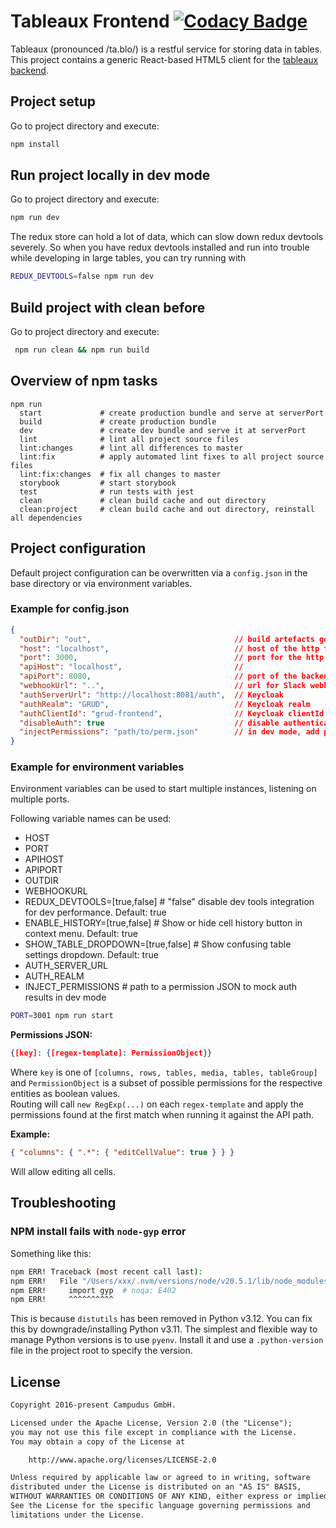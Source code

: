 # Tableaux Frontend [![Codacy Badge](https://api.codacy.com/project/badge/Grade/f0d9aa2ca53f415f91d355ed713ae405)](https://www.codacy.com/app/Campudus/tableaux-frontend?utm_source=github.com&amp;utm_medium=referral&amp;utm_content=campudus/tableaux-frontend&amp;utm_campaign=Badge_Grade)

Tableaux (pronounced /ta.blo/) is a restful service for storing data in tables. This project contains a generic React-based HTML5 client for the [tableaux backend](https://github.com/campudus/tableaux).

## Project setup

Go to project directory and execute:

```sh
npm install
```

## Run project locally in dev mode

Go to project directory and execute:

```sh
npm run dev
```

The redux store can hold a lot of data, which can slow down redux devtools severely. So when you have redux devtools installed and run into trouble while developing in large tables, you can try running
with

```sh
REDUX_DEVTOOLS=false npm run dev
```

## Build project with clean before

Go to project directory and execute:

```sh
 npm run clean && npm run build
```

## Overview of npm tasks

``` shell
npm run
  start             # create production bundle and serve at serverPort
  build             # create production bundle
  dev               # create dev bundle and serve it at serverPort
  lint              # lint all project source files
  lint:changes      # lint all differences to master
  lint:fix          # apply automated lint fixes to all project source files
  lint:fix:changes  # fix all changes to master
  storybook         # start storybook
  test              # run tests with jest
  clean             # clean build cache and out directory
  clean:project     # clean build cache and out directory, reinstall all dependencies
```

## Project configuration

Default project configuration can be overwritten via a `config.json` in the base directory or via environment variables.

### Example for config.json

```json
{
  "outDir": "out",                                // build artefacts go here
  "host": "localhost",                            // host of the http frontend
  "port": 3000,                                   // port for the http frontend
  "apiHost": "localhost",                         //
  "apiPort": 8080,                                // port of the backend service
  "webhookUrl": "..",                             // url for Slack webhook to receive user feedback
  "authServerUrl": "http://localhost:8081/auth",  // Keycloak
  "authRealm": "GRUD",                            // Keycloak realm
  "authClientId": "grud-frontend",                // Keycloak clientId
  "disableAuth": true                             // disable authentication for frontends behind old proxy (default: false),
  "injectPermissions": "path/to/perm.json"        // in dev mode, add permissions as if given by authentication and user role
}
```

### Example for environment variables

Environment variables can be used to start multiple instances, listening on multiple ports.

Following variable names can be used:

- HOST
- PORT
- APIHOST
- APIPORT
- OUTDIR
- WEBHOOKURL
- REDUX_DEVTOOLS=[true,false] # "false" disable dev tools integration for dev performance. Default: true
- ENABLE_HISTORY=[true,false] # Show or hide cell history button in context menu. Default: true
- SHOW_TABLE_DROPDOWN=[true,false] # Show confusing table settings dropdown. Default: true
- AUTH_SERVER_URL
- AUTH_REALM
- INJECT_PERMISSIONS # path to a permission JSON to mock auth results in dev mode

```sh
PORT=3001 npm run start
```

**Permissions JSON:**

``` json
{[key]: {[regex-template]: PermissionObject}}
```

Where `key` is one of `[columns, rows, tables, media, tables, tableGroup]` and `PermissionObject` is a subset of possible permissions for the respective entities as boolean values.  
Routing will call `new RegExp(...)` on each `regex-template` and apply the
permissions found at the first match when running it against the API path.

**Example:**

```json
{ "columns": { ".*": { "editCellValue": true } } }
```

Will allow editing all cells.

## Troubleshooting

### NPM install fails with `node-gyp` error

Something like this:

```sh
npm ERR! Traceback (most recent call last):
npm ERR!   File "/Users/xxx/.nvm/versions/node/v20.5.1/lib/node_modules/npm/node_modules/node-gyp/gyp/gyp_main.py", line 42, in <module>
npm ERR!     import gyp  # noqa: E402
npm ERR!     ^^^^^^^^^^
```

This is because `distutils` has been removed in Python v3.12. You can fix this by downgrade/installing Python v3.11.
The simplest and flexible way to manage Python versions is to use `pyenv`. Install it and use a `.python-version` file in the project root to specify the version.

## License

```txt
Copyright 2016-present Campudus GmbH.

Licensed under the Apache License, Version 2.0 (the "License");
you may not use this file except in compliance with the License.
You may obtain a copy of the License at

    http://www.apache.org/licenses/LICENSE-2.0

Unless required by applicable law or agreed to in writing, software
distributed under the License is distributed on an "AS IS" BASIS,
WITHOUT WARRANTIES OR CONDITIONS OF ANY KIND, either express or implied.
See the License for the specific language governing permissions and
limitations under the License.
```
